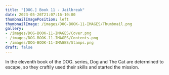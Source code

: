 ```yaml
---
title: "[DOG.] Book 11 - Jailbreak"
date: 2023-05-26T21:07:16-10:00
thumbnailImagePosition: left
thumbnailImage: /images/DOG-BOOK-11-IMAGES/Thumbnail.png
gallery: 
- /images/DOG-BOOK-11-IMAGES/Cover.png
- /images/DOG-BOOK-11-IMAGES/Contents.png
- /images/DOG-BOOK-11-IMAGES/Stamps.png
draft: false
---
```

In the eleventh book of the DOG. series, Dog and The Cat are determined to escape, so they craftily used their skills and started the mission.